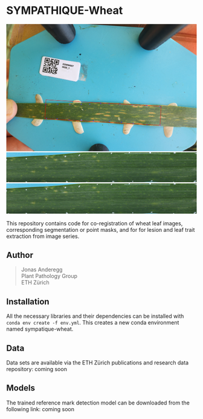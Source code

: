 # SYMPATHIQUE-Wheat


![](https://github.com/and-jonas/sympathique-wheat/blob/master/imgs/original.JPG)
![](https://github.com/and-jonas/sympathique-wheat/blob/master/imgs/overlay.gif)
![](https://github.com/and-jonas/sympathique-wheat/blob/master/imgs/pycn_dev.gif)

This repository contains code for co-registration of wheat leaf images, corresponding segmentation or point masks, and for for lesion and leaf trait extraction from image series.

## Author


> Jonas Anderegg  
> Plant Pathology Group  
> ETH Zürich  

## Installation
All the necessary libraries and their dependencies can be installed with `conda env create -f env.yml`. This creates a new conda environment named sympatique-wheat.

## Data
Data sets are available via the ETH Zürich publications and research data repository:
coming soon

## Models
The trained reference mark detection model can be downloaded from the following link: 
coming soon
